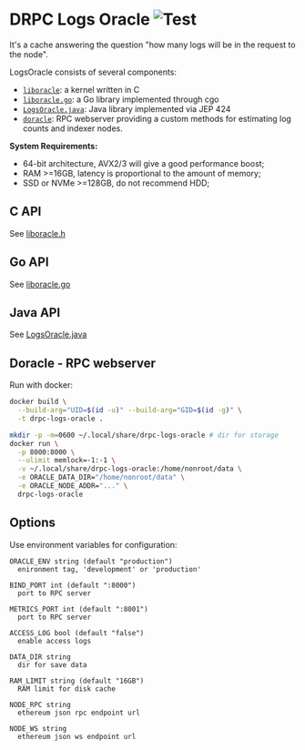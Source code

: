 # DRPC Logs Oracle ![Test](https://github.com/p2p-org/drpc-logs-oracle/actions/workflows/test.yml/badge.svg)

It's a cache answering the question "how many logs will be in the request to the node".

LogsOracle consists of several components:
- [`liboracle`](#c-api): a kernel written in C
- [`liboracle.go`](#go-api): a Go library implemented through cgo
- [`LogsOracle.java`](#java-api): Java library implemented via JEP 424
- [`doracle`](#doracle---rpc-webserver): RPC webserver providing a custom methods for estimating log counts and indexer nodes.

**System Requirements:**
- 64-bit architecture, AVX2/3 will give a good performance boost;
- RAM >=16GB, latency is proportional to the amount of memory;
- SSD or NVMe >=128GB, do not recommend HDD;

## C API

See [liboracle.h](./liboracle.h)

## Go API

See [liboracle.go](./liboracle.go)

## Java API

See [LogsOracle.java](./java/org/drpc/logsoracle/LogsOracle.java)

## Doracle - RPC webserver

Run with docker:
```sh
docker build \
  --build-arg="UID=$(id -u)" --build-arg="GID=$(id -g)" \
  -t drpc-logs-oracle .

mkdir -p -m=0600 ~/.local/share/drpc-logs-oracle # dir for storage
docker run \
  -p 8000:8000 \
  --ulimit memlock=-1:-1 \
  -v ~/.local/share/drpc-logs-oracle:/home/nonroot/data \
  -e ORACLE_DATA_DIR="/home/nonroot/data" \
  -e ORACLE_NODE_ADDR="..." \
  drpc-logs-oracle
```

## Options

Use environment variables for configuration:

```
ORACLE_ENV string (default "production")
  enironment tag, 'development' or 'production'

BIND_PORT int (default ":8000")
  port to RPC server

METRICS_PORT int (default ":8001")
  port to RPC server

ACCESS_LOG bool (default "false")
  enable access logs

DATA_DIR string
  dir for save data

RAM_LIMIT string (default "16GB")
  RAM limit for disk cache

NODE_RPC string
  ethereum json rpc endpoint url

NODE_WS string
  ethereum json ws endpoint url
```
